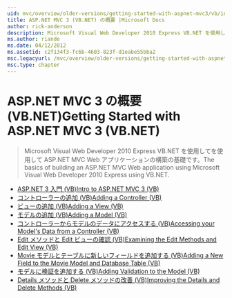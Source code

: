 ```yaml
---
uid: mvc/overview/older-versions/getting-started-with-aspnet-mvc3/vb/index
title: ASP.NET MVC 3 (VB.NET) の概要 |Microsoft Docs
author: rick-anderson
description: Microsoft Visual Web Developer 2010 Express VB.NET を使用してを使用して ASP.NET MVC Web アプリケーションの構築の基礎です。
ms.author: riande
ms.date: 04/12/2012
ms.assetid: c2f134f3-fc6b-4603-823f-d1eabe55bba2
msc.legacyurl: /mvc/overview/older-versions/getting-started-with-aspnet-mvc3/vb
msc.type: chapter
---
```

<a name="getting-started-with-aspnet-mvc-3-vbnet"></a><span data-ttu-id="63998-103">ASP.NET MVC 3 の概要 (VB.NET)</span><span class="sxs-lookup"><span data-stu-id="63998-103">Getting Started with ASP.NET MVC 3 (VB.NET)</span></span>
====================
> <span data-ttu-id="63998-104">Microsoft Visual Web Developer 2010 Express VB.NET を使用してを使用して ASP.NET MVC Web アプリケーションの構築の基礎です。</span><span class="sxs-lookup"><span data-stu-id="63998-104">The basics of building an ASP.NET MVC Web application using Microsoft Visual Web Developer 2010 Express using VB.NET.</span></span>


- [<span data-ttu-id="63998-105">ASP.NET 3 入門 (VB)</span><span class="sxs-lookup"><span data-stu-id="63998-105">Intro to ASP.NET MVC 3 (VB)</span></span>](intro-to-aspnet-mvc-3.md)
- [<span data-ttu-id="63998-106">コントローラーの追加 (VB)</span><span class="sxs-lookup"><span data-stu-id="63998-106">Adding a Controller (VB)</span></span>](adding-a-controller.md)
- [<span data-ttu-id="63998-107">ビューの追加 (VB)</span><span class="sxs-lookup"><span data-stu-id="63998-107">Adding a View (VB)</span></span>](adding-a-view.md)
- [<span data-ttu-id="63998-108">モデルの追加 (VB)</span><span class="sxs-lookup"><span data-stu-id="63998-108">Adding a Model (VB)</span></span>](adding-a-model.md)
- [<span data-ttu-id="63998-109">コントローラーからモデルのデータにアクセスする (VB)</span><span class="sxs-lookup"><span data-stu-id="63998-109">Accessing your Model's Data from a Controller (VB)</span></span>](accessing-your-models-data-from-a-controller.md)
- [<span data-ttu-id="63998-110">Edit メソッドと Edit ビューの確認 (VB)</span><span class="sxs-lookup"><span data-stu-id="63998-110">Examining the Edit Methods and Edit View (VB)</span></span>](examining-the-edit-methods-and-edit-view.md)
- [<span data-ttu-id="63998-111">Movie モデルとテーブルに新しいフィールドを追加する (VB)</span><span class="sxs-lookup"><span data-stu-id="63998-111">Adding a New Field to the Movie Model and Database Table (VB)</span></span>](adding-a-new-field.md)
- [<span data-ttu-id="63998-112">モデルに検証を追加する (VB)</span><span class="sxs-lookup"><span data-stu-id="63998-112">Adding Validation to the Model (VB)</span></span>](adding-validation-to-the-model.md)
- [<span data-ttu-id="63998-113">Details メソッドと Delete メソッドの改善 (VB)</span><span class="sxs-lookup"><span data-stu-id="63998-113">Improving the Details and Delete Methods (VB)</span></span>](improving-the-details-and-delete-methods.md)
